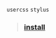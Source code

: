 `usercss` `stylus`<br>
>### [install](https://raw.githubusercontent.com/koumaza/pixiv-width-patch/master/pixiv-width-patch.user.css)
